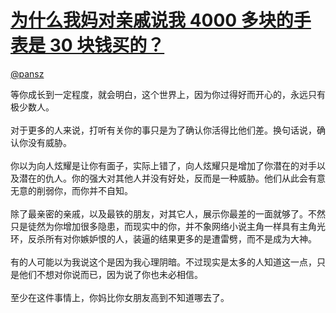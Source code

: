
#  [为什么我妈对亲戚说我 4000 多块的手表是 30 块钱买的？](https://zhihu.com/questions/41610189)



[@pansz](https://zhihu.com/people/7240b2ae38836f4837c2d7355b2ee72d)

等你成长到一定程度，就会明白，这个世界上，因为你过得好而开心的，永远只有极少数人。<br><br>对于更多的人来说，打听有关你的事只是为了确认你活得比他们差。换句话说，确认你没有威胁。<br><br>你以为向人炫耀是让你有面子，实际上错了，向人炫耀只是增加了你潜在的对手以及潜在的仇人。你的强大对其他人并没有好处，反而是一种威胁。他们从此会有意无意的削弱你，而你并不自知。<br><br>除了最亲密的亲戚，以及最铁的朋友，对其它人，展示你最差的一面就够了。不然只是徒然为你增加很多隐患，而现实中的你，并不象网络小说主角一样具有主角光环，反杀所有对你嫉妒恨的人，装逼的结果更多的是遭雷劈，而不是成为大神。<br><br>有的人可能以为我说这个是因为我心理阴暗。不过现实是太多的人知道这一点，只是他们不想对你说而已，因为说了你也未必相信。<br><br>至少在这件事情上，你妈比你女朋友高到不知道哪去了。